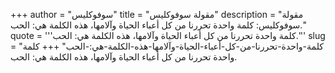 +++
author = "سوفوكليس"
title = "مقولة سوفوكليس"
description = "مقولة سوفوكليس: كلمة واحدة تحررنا من كل أعباء الحياة وآلامها، هذه الكلمة هي: الحب."
quote = '''كلمة واحدة تحررنا من كل أعباء الحياة وآلامها، هذه الكلمة هي: الحب.''' 
slug = "كلمة-واحدة-تحررنا-من-كل-أعباء-الحياة-وآلامها-هذه-الكلمة-هي:-الحب"
+++
كلمة واحدة تحررنا من كل أعباء الحياة وآلامها، هذه الكلمة هي: الحب.

